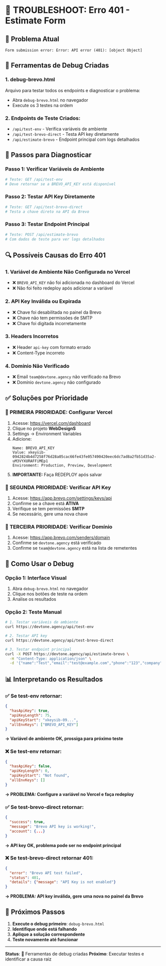 # 🚨 TROUBLESHOOT: Erro 401 - Estimate Form

## 🎯 Problema Atual
```
Form submission error: Error: API error (401): [object Object]
```

## 🔧 Ferramentas de Debug Criadas

### 1. **debug-brevo.html** 
Arquivo para testar todos os endpoints e diagnosticar o problema:
- Abra `debug-brevo.html` no navegador
- Execute os 3 testes na ordem

### 2. **Endpoints de Teste Criados:**
- `/api/test-env` - Verifica variáveis de ambiente
- `/api/test-brevo-direct` - Testa API key diretamente
- `/api/estimate-brevo` - Endpoint principal com logs detalhados

## 🧪 Passos para Diagnosticar

### Passo 1: Verificar Variáveis de Ambiente
```bash
# Teste: GET /api/test-env
# Deve retornar se a BREVO_API_KEY está disponível
```

### Passo 2: Testar API Key Diretamente
```bash
# Teste: GET /api/test-brevo-direct  
# Testa a chave direto na API da Brevo
```

### Passo 3: Testar Endpoint Principal
```bash
# Teste: POST /api/estimate-brevo
# Com dados de teste para ver logs detalhados
```

## 🔍 Possíveis Causas do Erro 401

### 1. **Variável de Ambiente Não Configurada no Vercel**
- ❌ `BREVO_API_KEY` não foi adicionada no dashboard do Vercel
- ❌ Não foi feito redeploy após adicionar a variável

### 2. **API Key Inválida ou Expirada**
- ❌ Chave foi desabilitada no painel da Brevo
- ❌ Chave não tem permissões de SMTP
- ❌ Chave foi digitada incorretamente

### 3. **Headers Incorretos**
- ❌ Header `api-key` com formato errado
- ❌ Content-Type incorreto

### 4. **Domínio Não Verificado**
- ❌ Email `team@devtone.agency` não verificado na Brevo
- ❌ Domínio `devtone.agency` não configurado

## ✅ Soluções por Prioridade

### 🥇 **PRIMEIRA PRIORIDADE: Configurar Vercel**
1. Acesse: https://vercel.com/dashboard
2. Clique no projeto **WebDesignS**
3. Settings → Environment Variables
4. Adicione:
   ```
   Name: BREVO_API_KEY
   Value: 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
   Environment: Production, Preview, Development
   ```
5. **IMPORTANTE:** Faça REDEPLOY após salvar

### 🥈 **SEGUNDA PRIORIDADE: Verificar API Key**
1. Acesse: https://app.brevo.com/settings/keys/api
2. Confirme se a chave está **ATIVA**
3. Verifique se tem permissões **SMTP**
4. Se necessário, gere uma nova chave

### 🥉 **TERCEIRA PRIORIDADE: Verificar Domínio**
1. Acesse: https://app.brevo.com/senders/domain
2. Confirme se `devtone.agency` está verificado
3. Confirme se `team@devtone.agency` está na lista de remetentes

## 🧪 Como Usar o Debug

### Opção 1: Interface Visual
1. Abra `debug-brevo.html` no navegador
2. Clique nos botões de teste na ordem
3. Analise os resultados

### Opção 2: Teste Manual
```bash
# 1. Testar variáveis de ambiente
curl https://devtone.agency/api/test-env

# 2. Testar API key
curl https://devtone.agency/api/test-brevo-direct

# 3. Testar endpoint principal
curl -X POST https://devtone.agency/api/estimate-brevo \
  -H "Content-Type: application/json" \
  -d '{"name":"Test","email":"test@example.com","phone":"123","company":"Test Co","industry":"Tech","projectType":"business","budget":"$1,500","timeline":"1 Month","description":"Test","features":[],"retainer":"none"}'
```

## 📊 Interpretando os Resultados

### ✅ **Se test-env retornar:**
```json
{
  "hasApiKey": true,
  "apiKeyLength": 75,
  "apiKeyStart": "xkeysib-09...",
  "allEnvKeys": ["BREVO_API_KEY"]
}
```
**→ Variável de ambiente OK, prossiga para próximo teste**

### ❌ **Se test-env retornar:**
```json
{
  "hasApiKey": false,
  "apiKeyLength": 0,
  "apiKeyStart": "Not found",
  "allEnvKeys": []
}
```
**→ PROBLEMA: Configure a variável no Vercel e faça redeploy**

### ✅ **Se test-brevo-direct retornar:**
```json
{
  "success": true,
  "message": "Brevo API key is working!",
  "account": {...}
}
```
**→ API key OK, problema pode ser no endpoint principal**

### ❌ **Se test-brevo-direct retornar 401:**
```json
{
  "error": "Brevo API test failed",
  "status": 401,
  "details": {"message": "API Key is not enabled"}
}
```
**→ PROBLEMA: API key inválida, gere uma nova no painel da Brevo**

## 🎯 Próximos Passos

1. **Execute o debug primeiro**: `debug-brevo.html`
2. **Identifique onde está falhando**
3. **Aplique a solução correspondente**
4. **Teste novamente até funcionar**

---

**Status**: 🔧 Ferramentas de debug criadas
**Próximo**: Executar testes e identificar a causa raiz